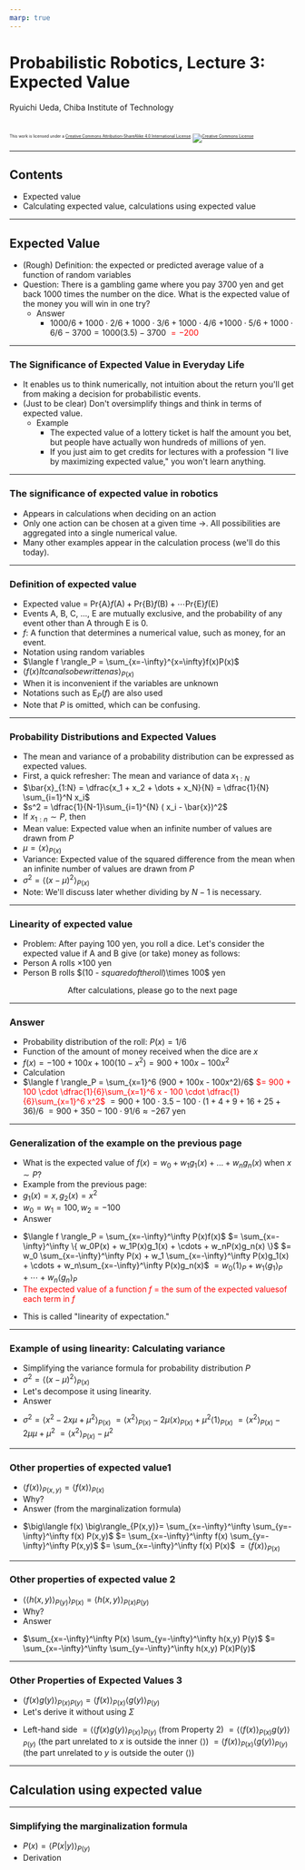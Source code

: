 ```yaml
---
marp: true
---
```


<!-- footer: Probabilistic Robotics, Lecture 3 -->

# Probabilistic Robotics, Lecture 3: Expected Value

Ryuichi Ueda, Chiba Institute of Technology

<br />

<p style="font-size:50%">
This work is licensed under a <a rel="license" href="http://creativecommons.org/licenses/by-sa/4.0/">Creative Commons Attribution-ShareAlike 4.0 International License</a>.
<a rel="license" href="http://creativecommons.org/licenses/by-sa/4.0/">
<img alt="Creative Commons License" style="border-width:0" src="https://i.creativecommons.org/l/by-sa/4.0/88x31.png" /></a>
</p>

---

<!-- paginate: true -->

## Contents

- Expected value
- Calculating expected value, calculations using expected value

---

## Expected Value

- (Rough) Definition: the expected or predicted average value of a function of random variables
- Question: There is a gambling game where you pay 3700 yen and get back 1000 times the number on the dice. What is the expected value of the money you will win in one try?
    - Answer
        * $1000/6 + 1000\cdot 2/6 + 1000\cdot 3/6 + 1000\cdot 4/6$
$+ 1000 \cdot 5/6 + 1000 \cdot 6/6 - 3700 = 1000(3.5) - 3700$ <span style="color:red">$= -200$</span>

---

### The Significance of Expected Value in Everyday Life

- It enables us to think numerically, not intuition about the return you'll get from making a decision for probabilistic events.
- (Just to be clear) Don't oversimplify things and think in terms of expected value.
    - Example
        - The expected value of a lottery ticket is half the amount you bet, but people have actually won hundreds of millions of yen.
        - If you just aim to get credits for lectures with a profession "I live by maximizing expected value," you won't learn anything.

---

### The significance of expected value in robotics

- Appears in calculations when deciding on an action
- Only one action can be chosen at a given time $\rightarrow$. All possibilities are aggregated into a single numerical value.
- Many other examples appear in the calculation process (we'll do this today).

---

### Definition of expected value

- Expected value = $\text{Pr}\{$A$\}f($A$) + \text{Pr}\{$B$\}f($B$) + \cdots \text{Pr}\{$E$\}f($E$)$
- Events A, B, C, ..., E are mutually exclusive, and the probability of any event other than A through E is 0.
- $f$: A function that determines a numerical value, such as money, for an event.
- Notation using random variables
- $\langle f \rangle_P = \sum_{x=-\infty}^{x=\infty}f(x)P(x)$
- $\langle f(x) It can also be written as \rangle_{P(x)}$
- When it is inconvenient if the variables are unknown
- Notations such as $\text{E}_P(f)$ are also used
- Note that $P$ is omitted, which can be confusing.

---

### Probability Distributions and Expected Values

- The mean and variance of a probability distribution can be expressed as expected values.
- First, a quick refresher: The mean and variance of data $x_{1:N}$
- $\bar{x}_{1:N} = \dfrac{x_1 + x_2 + \dots + x_N}{N} = \dfrac{1}{N} \sum_{i=1}^N x_i$
- $s^2 = \dfrac{1}{N-1}\sum_{i=1}^{N} ( x_i - \bar{x})^2$
- If $x_{1:n} \sim P$, then
- Mean value: Expected value when an infinite number of values ​​are drawn from $P$
- $\mu = \langle x \rangle_{P(x)}$
- Variance: Expected value of the squared difference from the mean when an infinite number of values ​​are drawn from $P$
- $\sigma^2 = \langle (x - \mu)^2\rangle_{P(x)}$
- Note: We'll discuss later whether dividing by $N-1$ is necessary.

---

### Linearity of expected value

- Problem: After paying 100 yen, you roll a dice. Let's consider the expected value if A and B give (or take) money as follows:
- Person A rolls $\times 100$ yen
- Person B rolls $(10 - $squared of the roll$)\times 100$ yen

<center>After calculations, please go to the next page</center>

---

### Answer

- Probability distribution of the roll: $P(x) = 1/6$
- Function of the amount of money received when the dice are $x$
- $f(x) = -100 + 100x + 100(10-x^2) = 900 + 100x - 100x^2$
- Calculation
- $\langle f \rangle_P = \sum_{x=1}^6 (900 + 100x - 100x^2)/6$
<span style="color:red">$= 900 + 100 \cdot \dfrac{1}{6}\sum_{x=1}^6 x - 100 \cdot \dfrac{1}{6}\sum_{x=1}^6 x^2$</span>
$= 900 + 100 \cdot 3.5 - 100 \cdot (1+4+9+16+25+36)/6$
$= 900 + 350 - 100 \cdot 91/6 \approx -267$ yen

---

### Generalization of the example on the previous page

- What is the expected value of $f(x) = w_0 + w_1 g_1(x) + \dots + w_n g_n(x)$ when $x \sim P$?
- Example from the previous page:
- $g_1(x)=x, g_2(x)=x^2$
- $w_0=w_1=100, w_2=-100$
- Answer
* $\langle f \rangle_P = \sum_{x=-\infty}^\infty P(x)f(x)$
$= \sum_{x=-\infty}^\infty \{ w_0P(x) + w_1P(x)g_1(x) + \cdots + w_nP(x)g_n(x) \}$
$= w_0 \sum_{x=-\infty}^\infty P(x) + w_1 \sum_{x=-\infty}^\infty P(x)g_1(x) + \cdots + w_n\sum_{x=-\infty}^\infty P(x)g_n(x)$
$= w_0 \langle 1 \rangle_P + w_1 \langle g_1 \rangle_P+ \cdots + w_n \langle g_n \rangle_P$
* <span style="color:red">The expected value of a function $f$ = the sum of the expected values ​​of each term in $f$</span>
- This is called "linearity of expectation."

---

### Example of using linearity: Calculating variance

- Simplifying the variance formula for probability distribution $P$
- $\sigma^2 = \langle (x - \mu)^2\rangle_{P(x)}$
- Let's decompose it using linearity.
- Answer
* $\sigma^2 = \langle x^2 -2 x\mu + \mu^2\rangle_{P(x)}$
$= \langle x^2 \rangle_{P(x)} -2 \mu \langle x\rangle_{P(x)} + \mu^2 \langle 1 \rangle_{P(x)}$ 
$= \langle x^2 \rangle_{P(x)} -2 \mu \mu + \mu^2$ 
$= \langle x^2 \rangle_{P(x)} - \mu^2$


---

### Other properties of expected value1


- $\big\langle f(x) \big\rangle_{P(x,y)} = \big\langle f(x) \big\rangle_{P(x)}$ 
- Why?
- Answer (from the marginalization formula)
* $\big\langle f(x) \big\rangle_{P(x,y)}= \sum_{x=-\infty}^\infty \sum_{y=-\infty}^\infty f(x) P(x,y)$
$= \sum_{x=-\infty}^\infty f(x) \sum_{y=-\infty}^\infty P(x,y)$
$= \sum_{x=-\infty}^\infty f(x) P(x)$
$= \big\langle f(x) \big\rangle_{P(x)}$

---

### Other properties of expected value 2

- $\big\langle \langle h(x,y) \rangle_{P(y)} \big\rangle_{P(x)} = \big\langle h(x,y) \big\rangle_{P(x)P(y)}$
- Why?
- Answer
* $\sum_{x=-\infty}^\infty P(x) \sum_{y=-\infty}^\infty h(x,y) P(y)$
$= \sum_{x=-\infty}^\infty \sum_{y=-\infty}^\infty h(x,y) P(x)P(y)$

---

### Other Properties of Expected Values ​​3

- $\big\langle f(x)g(y) \big\rangle_{P(x)P(y)} = \big\langle f(x) \big\rangle_{P(x)} \big\langle g(y) \big\rangle_{P(y)}$
- Let's derive it without using $\Sigma$
* Left-hand side $=\big\langle \langle f(x)g(y)\rangle_{P(x)} \big\rangle_{P(y)}$ (from Property 2)
$= \big\langle \langle f(x)\rangle_{P(x)}g(y) \big\rangle_{P(y)}$ (the part unrelated to $x$ is outside the inner $\langle\rangle$)
$= \big\langle f(x) \big\rangle_{P(x)} \big\langle g(y) \big\rangle_{P(y)}$ (the part unrelated to $y$ is outside the outer $\langle\rangle$)

---

## Calculation using expected value

---

### Simplifying the marginalization formula

- $P(x) = \langle P(x|y) \rangle_{P(y)}$
- Derivation
